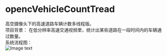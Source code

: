 # opencVehicleCountTread
高空摄像头下的高速道路车辆计数多线程版。  
项目背景：
在低分辨率高速交通视频里，统计出某些道路在一段时间内的车辆通过数量。  
系统流程图：  
![Image text](https://github.com/nmxnql/opencVehicleCountThread/edit/master/imgs/opencVehicleCount流程图.png)  
